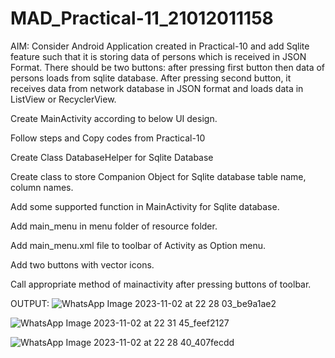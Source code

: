 # MAD_Practical-11_21012011158

AIM: Consider Android Application created in Practical-10 and add Sqlite feature such that it is storing data of persons which is received in JSON Format. There should be two buttons: after pressing first button then data of persons loads from sqlite database. After pressing second button, it receives data from network database in JSON format and loads data in ListView or RecyclerView.

Create MainActivity according to below UI design.

Follow steps and Copy codes from Practical-10

Create Class DatabaseHelper for Sqlite Database

Create class to store Companion Object for Sqlite database table name, column names.

Add some supported function in MainActivity for Sqlite database.

Add main_menu in menu folder of resource folder.

Add main_menu.xml file to toolbar of Activity as Option menu.

Add two buttons with vector icons.

Call appropriate method of mainactivity after pressing buttons of toolbar.

OUTPUT:
![WhatsApp Image 2023-11-02 at 22 28 03_be9a1ae2](https://github.com/vikaslohar21/Mad_practical_11_21012011158/assets/98016883/e49735b9-b18d-4685-8e72-6fecba8c2d86)

![WhatsApp Image 2023-11-02 at 22 31 45_feef2127](https://github.com/vikaslohar21/Mad_practical_11_21012011158/assets/98016883/579c9957-2eb7-437f-af74-e4e7ec6489db)

![WhatsApp Image 2023-11-02 at 22 28 40_407fecdd](https://github.com/vikaslohar21/Mad_practical_11_21012011158/assets/98016883/e8a53f2b-2acd-4694-bcef-914a915c215b)




